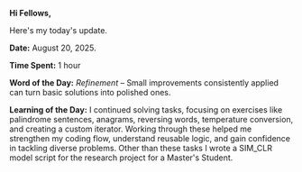 **Hi Fellows,**

Here's my today's update.

**Date:** August 20, 2025.

**Time Spent:** 1 hour 

**Word of the Day:** *Refinement* – Small improvements consistently applied can turn basic solutions into polished ones.

**Learning of the Day:** I continued solving tasks, focusing on exercises like palindrome sentences, anagrams, reversing words, temperature conversion, and creating a custom iterator. Working through these helped me strengthen my coding flow, understand reusable logic, and gain confidence in tackling diverse problems.
Other than these tasks I wrote a SIM_CLR model script for the research project for a Master's Student.